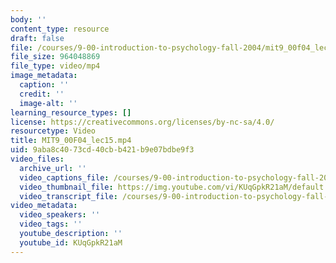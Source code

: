 ```yaml
---
body: ''
content_type: resource
draft: false
file: /courses/9-00-introduction-to-psychology-fall-2004/mit9_00f04_lec15_360p_16_9.mp4
file_size: 964048869
file_type: video/mp4
image_metadata:
  caption: ''
  credit: ''
  image-alt: ''
learning_resource_types: []
license: https://creativecommons.org/licenses/by-nc-sa/4.0/
resourcetype: Video
title: MIT9_00F04_lec15.mp4
uid: 9aba8c40-73cd-40cb-b421-b9e07bdbe9f3
video_files:
  archive_url: ''
  video_captions_file: /courses/9-00-introduction-to-psychology-fall-2004/1Fmw4zhQtnphTC39p_XJqI1teJu9nAFXp_transcript.webvtt
  video_thumbnail_file: https://img.youtube.com/vi/KUqGpkR21aM/default.jpg
  video_transcript_file: /courses/9-00-introduction-to-psychology-fall-2004/1Fmw4zhQtnphTC39p_XJqI1teJu9nAFXp_transcript.pdf
video_metadata:
  video_speakers: ''
  video_tags: ''
  youtube_description: ''
  youtube_id: KUqGpkR21aM
---
```

